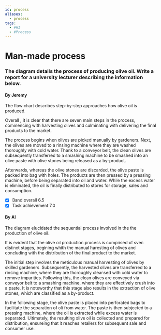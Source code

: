 ```yaml
---
id: process
aliases:
  - process
tags:
  - #W1
  - #Process
---
```



# Man-made process

### The diagram details the process of producing olive oil. Write a report for a university lecturer describing the information below.

#### By Jeremy

The flow chart describes step-by-step approaches how olive oil is produced. 

Overall , it is clear that there are seven main steps in the process, commencing with harvesting olives and culminating with delivering the final products to the market.

The process begins when olives are picked manually by gardeners. Next, the olives are moved to a rinsing machine where they are washed thoroughly with cold water. Thank to a conveyor belt, the clean olives are subsequently transferred to a smashing machine to be smashed into an olive paste with olive stones being released as a by-product.

Afterwards, whereas the olive stones are discarded, the olive paste is packed into bag with holes. The products are then pressed by a pressing machine, before being separated into oil and water. While the excess water is eliminated, the oil is finally distributed to stores for storage, sales and consumption.

- [x]    Band overall 6.5
- [x]   Task achievement 7.0 

#### By AI

The diagram elucidated the sequential process involved in the the production of olive oil.

It is evident that the olive oil production process is comprised of sven distinct stages, begining whith the manual haresting of olives and concluding with the distribution of the final product to the market.

The initial step involves the meticulous manual harvesting of olives by skilled gardeners. Subsequently, the harvested olives are transferred to a rinsing machine, where they are thoroughly cleansed with cold water to remove impurities. Following this, the clean olives are conveyed via conveyor belt to a smashing machine, where they are effectively crush into a paste. It is noteworthy that this stage also results in the extraction of olive stones, which are classified as a by-product. 

In the following stage, the olive paste is placed into perforated bags to facilitate the separation of oli from water. The paste is then subjected to a pressing machine, where the oil is extracted while excess water is separated. Ultimately, the resulting olive oil is collected and prepared for distribution, ensureing that it reaches retailers for subsequent sale and consumer use.
